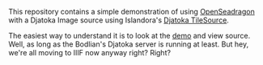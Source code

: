 This repository contains a simple demonstration of using [OpenSeadragon](https://github.com/openseadragon/openseadragon) with a Djatoka Image source using Islandora's [Djatoka TileSource](https://github.com/Islandora/islandora_openseadragon/blob/7.x/js/djtilesource.js).

The easiest way to understand it is to look at the [demo](https://edsu.github.io/openseadragon-djatoka-demo) and view source. Well, as long as the Bodlian's Djatoka server is running at least. But hey, we're all moving to IIIF now anyway right? Right?
